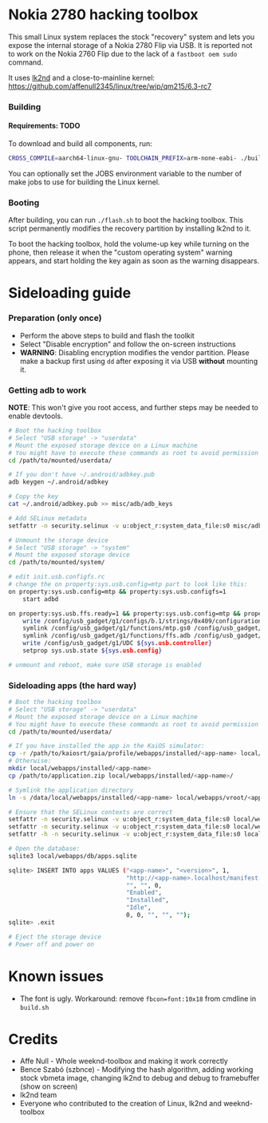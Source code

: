 # Nokia 2780 hacking toolbox

This small Linux system replaces the stock "recovery" system and lets you expose
the internal storage of a Nokia 2780 Flip via USB. It is reported not to work on
the Nokia 2760 Flip due to the lack of a `fastboot oem sudo` command.

It uses [lk2nd](https://github.com/msm8916-mainline/lk2nd) and a
close-to-mainline kernel:
<https://github.com/affenull2345/linux/tree/wip/qm215/6.3-rc7>

### Building

#### Requirements: TODO

To download and build all components, run:

```sh
CROSS_COMPILE=aarch64-linux-gnu- TOOLCHAIN_PREFIX=arm-none-eabi- ./build.sh
```

You can optionally set the JOBS environment variable to the number of make jobs
to use for building the Linux kernel.

### Booting
After building, you can run `./flash.sh` to boot the hacking toolbox.
This script permanently modifies the recovery partition by installing lk2nd
to it.

To boot the hacking toolbox, hold the volume-up key while turning on the
phone, then release it when the "custom operating system" warning appears, and
start holding the key again as soon as the warning disappears.

# Sideloading guide

### Preparation (only once)
- Perform the above steps to build and flash the toolkit
- Select "Disable encryption" and follow the on-screen instructions
- **WARNING**: Disabling encryption modifies the vendor partition. Please
  make a backup first using `dd` after exposing it via USB **without**
  mounting it.

### Getting adb to work

**NOTE**: This won't give you root access, and further steps may be needed to enable devtools.

```sh
# Boot the hacking toolbox
# Select "USB storage" -> "userdata"
# Mount the exposed storage device on a Linux machine
# You might have to execute these commands as root to avoid permission errors
cd /path/to/mounted/userdata/

# If you don't have ~/.android/adbkey.pub
adb keygen ~/.android/adbkey

# Copy the key
cat ~/.android/adbkey.pub >> misc/adb/adb_keys

# Add SELinux metadata
setfattr -n security.selinux -v u:object_r:system_data_file:s0 misc/adb/adb_keys

# Unmount the storage device
# Select "USB storage" -> "system"
# Mount the exposed storage device
cd /path/to/mounted/system/

# edit init.usb.configfs.rc
# change the on property:sys.usb.config=mtp part to look like this:
on property:sys.usb.config=mtp && property:sys.usb.configfs=1
    start adbd

on property:sys.usb.ffs.ready=1 && property:sys.usb.config=mtp && property:sys.usb.configfs=1
    write /config/usb_gadget/g1/configs/b.1/strings/0x409/configuration "mtp_adb"
    symlink /config/usb_gadget/g1/functions/mtp.gs0 /config/usb_gadget/g1/configs/b.1/f1   
    symlink /config/usb_gadget/g1/functions/ffs.adb /config/usb_gadget/g1/configs/b.1/f2
    write /config/usb_gadget/g1/UDC ${sys.usb.controller}
    setprop sys.usb.state ${sys.usb.config}

# unmount and reboot, make sure USB storage is enabled
```

### Sideloading apps (the hard way)

```sh
# Boot the hacking toolbox
# Select "USB storage" -> "userdata"
# Mount the exposed storage device on a Linux machine
# You might have to execute these commands as root to avoid permission errors
cd /path/to/mounted/userdata/

# If you have installed the app in the KaiOS simulator:
cp -r /path/to/kaiosrt/gaia/profile/webapps/installed/<app-name> local/webapps/installed
# Otherwise:
mkdir local/webapps/installed/<app-name>
cp /path/to/application.zip local/webapps/installed/<app-name>/

# Symlink the application directory
ln -s /data/local/webapps/installed/<app-name> local/webapps/vroot/<app-name>

# Ensure that the SELinux contexts are correct
setfattr -n security.selinux -v u:object_r:system_data_file:s0 local/webapps/installed/<app-name>
setfattr -n security.selinux -v u:object_r:system_data_file:s0 local/webapps/installed/<app-name>/application.zip
setfattr -h -n security.selinux -v u:object_r:system_data_file:s0 local/webapps/vroot/<app-name>

# Open the database:
sqlite3 local/webapps/db/apps.sqlite

sqlite> INSERT INTO apps VALUES ("<app-name>", "<version>", 1,
                                 "http://<app-name>.localhost/manifest.webmanifest",
                                 "", "", 0,
                                 "Enabled",
                                 "Installed",
                                 "Idle",
                                 0, 0, "", "", "");
sqlite> .exit

# Eject the storage device
# Power off and power on
```

# Known issues

- The font is ugly. Workaround: remove `fbcon=font:10x18` from cmdline
  in `build.sh`

# Credits
- Affe Null - Whole weeknd-toolbox and making it work correctly
- Bence Szabó (szbnce) - Modifying the hash algorithm, adding working stock vbmeta image, changing lk2nd to debug and debug to framebuffer (show on screen)
- lk2nd team
- Everyone who contributed to the creation of Linux, lk2nd and weeknd-toolbox